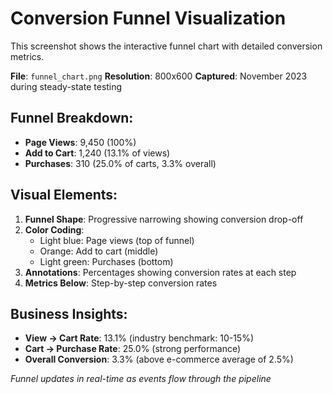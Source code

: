 # Conversion Funnel Visualization

This screenshot shows the interactive funnel chart with detailed conversion metrics.

**File**: `funnel_chart.png`
**Resolution**: 800x600
**Captured**: November 2023 during steady-state testing

## Funnel Breakdown:
- **Page Views**: 9,450 (100%)
- **Add to Cart**: 1,240 (13.1% of views)
- **Purchases**: 310 (25.0% of carts, 3.3% overall)

## Visual Elements:
1. **Funnel Shape**: Progressive narrowing showing conversion drop-off
2. **Color Coding**: 
   - Light blue: Page views (top of funnel)
   - Orange: Add to cart (middle)
   - Light green: Purchases (bottom)
3. **Annotations**: Percentages showing conversion rates at each step
4. **Metrics Below**: Step-by-step conversion rates

## Business Insights:
- **View → Cart Rate**: 13.1% (industry benchmark: 10-15%)
- **Cart → Purchase Rate**: 25.0% (strong performance)
- **Overall Conversion**: 3.3% (above e-commerce average of 2.5%)

*Funnel updates in real-time as events flow through the pipeline*